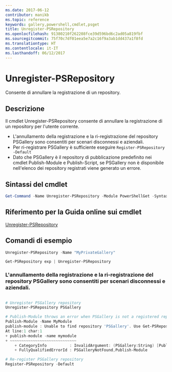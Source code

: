 ```yaml
---
ms.date: 2017-06-12
contributor: manikb
ms.topic: reference
keywords: gallery,powershell,cmdlet,psget
title: Unregister-PSRepository
ms.openlocfilehash: 91380210f262208fce39d596bd6c2ad05a819fbf
ms.sourcegitcommit: 75f70c7df01eea5e7a2c16f9a3ab1dd437a1f8fd
ms.translationtype: HT
ms.contentlocale: it-IT
ms.lasthandoff: 06/12/2017
---
```

<a id="unregister-psrepository" class="xliff"></a>
# Unregister-PSRepository

Consente di annullare la registrazione di un repository.

<a id="description" class="xliff"></a>
## Descrizione

Il cmdlet Unregister-PSRepository consente di annullare la registrazione di un repository per l'utente corrente.
- L'annullamento della registrazione e la ri-registrazione del repository PSGallery sono consentiti per scenari disconnessi e aziendali.
- Per ri-registrare PSGallery è sufficiente eseguire `Register-PSRepository -Default`
- Dato che PSGallery è il repository di pubblicazione predefinito nei cmdlet Publish-Module e Publish-Script, se PSGallery non è disponibile nell'elenco dei repository registrati viene generato un errore.

<a id="cmdlet-syntax" class="xliff"></a>
## Sintassi del cmdlet

```powershell
Get-Command -Name Unregister-PSRepository -Module PowerShellGet -Syntax
```
<a id="cmdlet-online-help-reference" class="xliff"></a>
## Riferimento per la Guida online sui cmdlet

[Unregister-PSRepository](http://go.microsoft.com/fwlink/?LinkID=517130)

<a id="example-commands" class="xliff"></a>
## Comandi di esempio

```powershell
Unregister-PSRepository -Name "MyPrivateGallery"

Get-PSRepository exp | Unregister-PSRepository
```

<a id="unregistration-and-re-registration-of-the-psgallery-repository-is-allowed-for-an-enterprise-and-disconnected-scenarios" class="xliff"></a>
### L'annullamento della registrazione e la ri-registrazione del repository PSGallery sono consentiti per scenari disconnessi e aziendali.
```powershell

# Unregister PSGallery repository
Unregister-PSRepository PSGallery

# Publish-Module throws an error when PSGallery is not a registered repository
Publish-Module -Name MyModule
publish-module : Unable to find repository 'PSGallery'. Use Get-PSRepository to see all available repositories. Try again after specifying a valid repository name. You can use 'Register-PSRepository -Default' to register the PSGallery repository.
At line:1 char:1
+ publish-module -name mymodule
+ ~~~~~~~~~~~~~~~~~~~~~~~~~~~~~
    + CategoryInfo          : InvalidArgument: (PSGallery:String) [Publish-Module], ArgumentException
    + FullyQualifiedErrorId : PSGalleryNotFound,Publish-Module

# Re-register PSGallery repository
Register-PSRepository -Default
```

